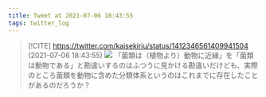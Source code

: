 ```yaml
---
title: Tweet at 2021-07-06 18:43:55
tags: twitter_log
---
```


> [!CITE] https://twitter.com/kaisekiriu/status/1412346561409941504 (2021-07-06 18:43:55)
> ![](https://twitter.com/kaisekiriu/status/1412346561409941504)
> 「菌類は（植物より）動物に近縁」を「菌類は動物である」と勘違いするのはふつうに見かける勘違いだけども、実際のところ菌類を動物に含めた分類体系というのはこれまでに存在したことがあるのだろうか？
